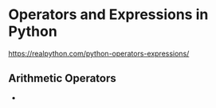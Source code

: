 # Operators and Expressions in Python

https://realpython.com/python-operators-expressions/

## Arithmetic Operators

- 